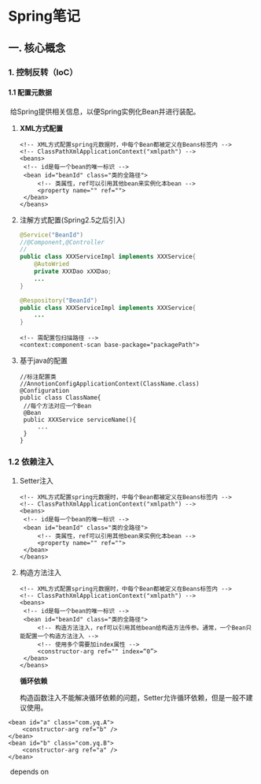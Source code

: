 # 										Spring笔记



## 一. 核心概念

### 1. 控制反转（IoC）

#### 1.1 配置元数据

​	给Spring提供相关信息，以便Spring实例化Bean并进行装配。

1. **XML方式配置**

   ```
   <!-- XML方式配置spring元数据时，中每个Bean都被定义在Beans标签内 -->
   <!-- ClassPathXmlApplicationContext("xmlpath") -->
   <beans>
   	<!-- id是每一个bean的唯一标识 -->
   	<bean id="beanId" class="类的全路径">
   		<!-- 类属性，ref可以引用其他bean来实例化本bean -->
   		<property name="" ref="">
   	</bean>
   </beans>
   ```

   

2. 注解方式配置(Spring2.5之后引入)

   ```java
   @Service("BeanId")
   //@Component,@Controller
   //
   public class XXXServiceImpl implements XXXService{
       @AutoWried
       private XXXDao xXXDao;
       ...
   }
   
   @Respository("BeanId")
   public class XXXServiceImpl implements XXXService{
       ...
   }
   ```

   ```
   <!-- 需配置包扫描路径 -->
   <context:component-scan base-package="packagePath">
   ```

   

3. 基于java的配置

   ```
   //标注配置类
   //AnnotionConfigApplicationContext(ClassName.class)
   @Configuration
   public class ClassName{
   	//每个方法对应一个Bean
   	@Bean
   	public XXXService serviceName(){
   		...
   	}
   }
   ```



### 1.2 依赖注入

1. Setter注入

   ```
   <!-- XML方式配置spring元数据时，中每个Bean都被定义在Beans标签内 -->
   <!-- ClassPathXmlApplicationContext("xmlpath") -->
   <beans>
   	<!-- id是每一个bean的唯一标识 -->
   	<bean id="beanId" class="类的全路径">
   		<!-- 类属性，ref可以引用其他bean来实例化本bean -->
   		<property name="" ref="">
   	</bean>
   </beans>
   ```

   

2. 构造方法注入

   ```
   <!-- XML方式配置spring元数据时，中每个Bean都被定义在Beans标签内 -->
   <!-- ClassPathXmlApplicationContext("xmlpath") -->
   <beans>
   	<!-- id是每一个bean的唯一标识 -->
   	<bean id="beanId" class="类的全路径">
   		<!-- 构造方法注入，ref可以引用其他bean给构造方法传参。通常，一个Bean只能配置一个构造方法注入 -->
   		<!-- 使用多个需要加index属性 -->
   		<constructor-arg ref="" index=“0”>
   	</bean>
   </beans>
   ```

   **循环依赖**

   ​		构造函数注入不能解决循环依赖的问题，Setter允许循环依赖，但是一般不建议使用。

```
<bean id="a" class="com.yq.A">
	<constructor-arg ref="b" />
</bean>
<bean id="b" class="com.yq.B">
	<constructor-arg ref="a" />
</bean>
```

​		depends on



​	